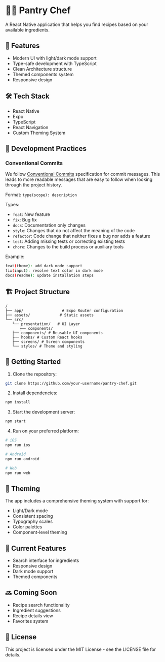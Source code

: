 # 🧑‍🍳 Pantry Chef

A React Native application that helps you find recipes based on your available ingredients.

## 🚀 Features

- Modern UI with light/dark mode support
- Type-safe development with TypeScript
- Clean Architecture structure
- Themed components system
- Responsive design

## 🛠 Tech Stack

- React Native
- Expo
- TypeScript
- React Navigation
- Custom Theming System

## 📝 Development Practices

### Conventional Commits

We follow [Conventional Commits](https://www.conventionalcommits.org/) specification for commit messages. This leads to more readable messages that are easy to follow when looking through the project history.

Format: `type(scope): description`

Types:
- `feat`: New feature
- `fix`: Bug fix
- `docs`: Documentation only changes
- `style`: Changes that do not affect the meaning of the code
- `refactor`: Code change that neither fixes a bug nor adds a feature
- `test`: Adding missing tests or correcting existing tests
- `chore`: Changes to the build process or auxiliary tools

Example:
```bash
feat(theme): add dark mode support
fix(input): resolve text color in dark mode
docs(readme): update installation steps
```

## 🏗 Project Structure

```
/
├── app/                 # Expo Router configuration
├── assets/             # Static assets
└── src/
   └── presentation/   # UI Layer
      ├── components/
   ├── components/ # Reusable UI components
   ├── hooks/ # Custom React hooks
   ├── screens/ # Screen components
   └── styles/ # Theme and styling
```

## 🚦 Getting Started

1. Clone the repository:
```bash
git clone https://github.com/your-username/pantry-chef.git
```

2. Install dependencies:
```bash
npm install
```

3. Start the development server:
```bash
npm start
```

4. Run on your preferred platform:
```bash
# iOS
npm run ios

# Android
npm run android

# Web
npm run web
```

## 🎨 Theming

The app includes a comprehensive theming system with support for:
- Light/Dark mode
- Consistent spacing
- Typography scales
- Color palettes
- Component-level theming

## 📱 Current Features

- Search interface for ingredients
- Responsive design
- Dark mode support
- Themed components

## 🔜 Coming Soon

- Recipe search functionality
- Ingredient suggestions
- Recipe details view
- Favorites system

## 📄 License

This project is licensed under the MIT License - see the LICENSE file for details.